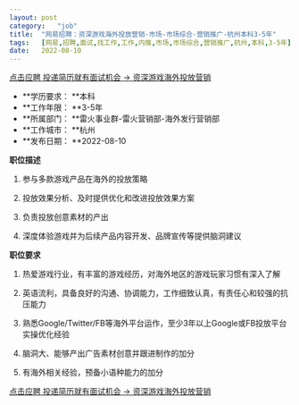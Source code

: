 ```yaml
---
layout:	post
category:	"job"
title:	"网易招聘：资深游戏海外投放营销-市场-市场综合-营销推广-杭州本科3-5年"
tags:	[网易,招聘,面试,找工作,工作,内推,市场,市场综合,营销推广,杭州,本科,3-5年]
date:	2022-08-10
---
```


[点击应聘 投递简历就有面试机会 ->  资深游戏海外投放营销](http://mobile.bole.netease.com/bole/boleDetail?id=33252&employeeId=346f03c3cda5f04c&key=all)



- **学历要求： **本科
- **工作年限： **3-5年
- **所属部门： **雷火事业群-雷火营销部-海外发行营销部
- **工作城市： **杭州
- **发布日期： **2022-08-10



**职位描述**

1. 参与多款游戏产品在海外的投放策略

2. 投放效果分析、及时提供优化和改进投放效果方案

3. 负责投放创意素材的产出

4. 深度体验游戏并为后续产品内容开发、品牌宣传等提供脑洞建议



**职位要求**

1. 热爱游戏行业，有丰富的游戏经历，对海外地区的游戏玩家习惯有深入了解

2. 英语流利，具备良好的沟通、协调能力，工作细致认真，有责任心和较强的抗压能力

3. 熟悉Google/Twitter/FB等海外平台运作，至少3年以上Google或FB投放平台实操优化经验

4. 脑洞大、能够产出广告素材创意并跟进制作的加分

5. 有海外相关经验，预备小语种能力的加分





[点击应聘 投递简历就有面试机会 ->  资深游戏海外投放营销](http://mobile.bole.netease.com/bole/boleDetail?id=33252&employeeId=346f03c3cda5f04c&key=all)